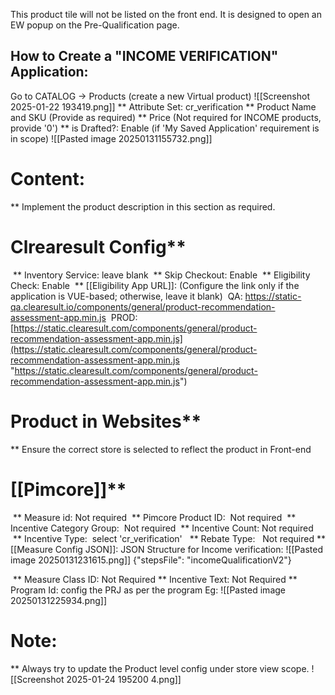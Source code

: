 This product tile will not be listed on the front end. It is designed to open an EW popup on the Pre-Qualification page.
## How to Create a "INCOME VERIFICATION" Application:

 Go to CATALOG -> Products (create a new Virtual product)
	 ![[Screenshot 2025-01-22 193419.png]] 
 ** Attribute Set: cr_verification
 ** Product Name and SKU (Provide as required)
 ** Price (Not required for INCOME products, provide '0')
 ** is Drafted?: Enable (if 'My Saved Application' requirement is in scope)
	 ![[Pasted image 20250131155732.png]]
# Content:
 ** Implement the product description in this section as required.
# Clrearesult Config**
 ** Inventory Service: leave blank
 ** Skip Checkout: Enable
 ** Eligibility Check: Enable
 ** [[Eligibility App URL]]: (Configure the link only if the application is VUE-based; otherwise, leave it blank)
	 QA: https://static-qa.clearesult.io/components/general/product-recommendation-assessment-app.min.js
	 PROD: [https://static.clearesult.com/components/general/product-recommendation-assessment-app.min.js](https://static.clearesult.com/components/general/product-recommendation-assessment-app.min.js "https://static.clearesult.com/components/general/product-recommendation-assessment-app.min.js")
# Product in Websites**
 ** Ensure the correct store is selected to reflect the product in Front-end
# [[Pimcore]]**
  ** Measure id: 
	  Not required
  ** Pimcore Product ID: 
	  Not required
  ** Incentive Category Group: 
	  Not required
  ** Incentive Count: 
	  Not required
  ** Incentive Type: 
	  select 'cr_verification'
  ** Rebate Type:
	  Not required
  ** [[Measure Config JSON]]:
	  JSON Structure for Income verification:
	  ![[Pasted image 20250131231615.png]]
	  {"stepsFile": "incomeQualificationV2"}
	 
  ** Measure Class ID: 
		Not Required
  ** Incentive Text:
		 Not Required
  ** Program Id:
	  config the PRJ as per the program
	  Eg: ![[Pasted image 20250131225934.png]]

# Note: 
** Always try to update the Product level config under store view scope.	![[Screenshot 2025-01-24 195200 4.png]]